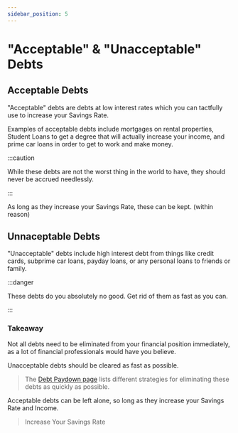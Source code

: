```yaml
---
sidebar_position: 5
---
```


# "Acceptable" & "Unacceptable" Debts

## Acceptable Debts

"Acceptable" debts are debts at low interest rates which you can tactfully use to increase your Savings Rate. 

Examples of acceptable debts include mortgages on rental properties, Student Loans to get a degree that will actually increase your income, and prime car loans in order to get to work and make money.

:::caution 

While these debts are not the worst thing in the world to have, they should never be accrued needlessly. 

:::

As long as they increase your Savings Rate, these can be kept. (within reason)

## Unnaceptable Debts

"Unacceptable" debts include high interest debt from things like credit cards, subprime car loans, payday loans, or any personal loans to friends or family. 

:::danger

These debts do you absolutely no good. Get rid of them as fast as you can.

:::

### Takeaway

Not all debts need to be eliminated from your financial position immediately, as a lot of financial professionals would have you believe. 

Unacceptable debts should be cleared as fast as possible. 
>The [Debt Paydown page](debt-paydown.md) lists different strategies for eliminating these debts as quickly as possible.

Acceptable debts can be left alone, so long as they increase your Savings Rate and Income.

>Increase Your Savings Rate